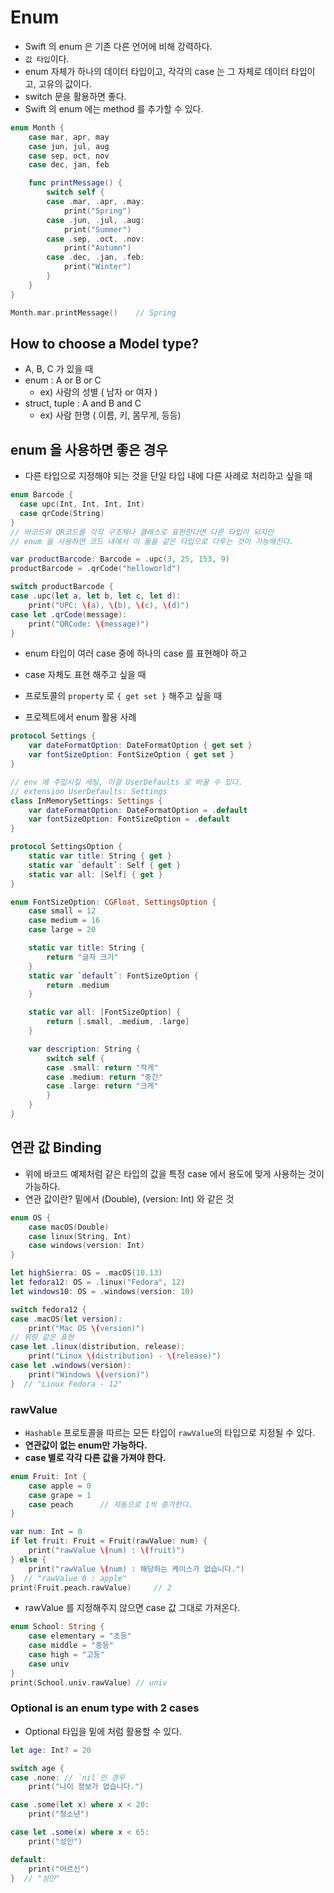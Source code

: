 # Enum

- Swift 의 enum 은 기존 다른 언어에 비해 강력하다.
- `값 타입`이다.
- enum 자체가 하나의 데이터 타입이고, 각각의 case 는 그 자체로 데이터 타입이고, 고유의 값이다.
- switch 문을 활용하면 좋다.
- Swift 의 enum 에는 method 를 추가할 수 있다.

```Swift
enum Month {
    case mar, apr, may
    case jun, jul, aug
    case sep, oct, nov
    case dec, jan, feb

    func printMessage() {
        switch self {
        case .mar, .apr, .may:
            print("Spring")
        case .jun, .jul, .aug:
            print("Summer")
        case .sep, .oct, .nov:
            print("Autumn")
        case .dec, .jan, .feb:
            print("Winter")
        }
    }
}

Month.mar.printMessage()    // Spring
```

## How to choose a Model type?

- A, B, C 가 있을 때
- enum : A or B or C
    - ex) 사람의 성별 ( 남자 or 여자 )
- struct, tuple : A and B and C
    - ex) 사람 한명 ( 이름, 키, 몸무게, 등등)

## enum 을 사용하면 좋은 경우

- 다른 타입으로 지정해야 되는 것을 단일 타입 내에 다른 사례로 처리하고 싶을 때

```Swift
enum Barcode {
  case upc(Int, Int, Int, Int)
  case qrCode(String)
}
// 바코드와 QR코드를 각각 구조체나 클래스로 표현한다면 다른 타입이 되지만
// enum 을 사용하면 코드 내에서 이 둘을 같은 타입으로 다루는 것이 가능해진다.

var productBarcode: Barcode = .upc(3, 25, 153, 9)
productBarcode = .qrCode("helloworld")

switch productBarcode {
case .upc(let a, let b, let c, let d):
    print("UPC: \(a), \(b), \(c), \(d)")
case let .qrCode(message):
    print("QRCode: \(message)")
}
```

- enum 타입이 여러 case 중에 하나의 case 를 표현해야 하고
- case 자체도 표현 해주고 싶을 때
- 프로토콜의 `property` 로 `{ get set }` 해주고 싶을 때

- 프로젝트에서 enum 활용 사례

```Swift
protocol Settings {
    var dateFormatOption: DateFormatOption { get set }
    var fontSizeOption: FontSizeOption { get set }
}

// env 에 주입시킬 세팅, 이걸 UserDefaults 로 바꿀 수 있다.
// extension UserDefaults: Settings
class InMemorySettings: Settings {
    var dateFormatOption: DateFormatOption = .default
    var fontSizeOption: FontSizeOption = .default
}

protocol SettingsOption {
    static var title: String { get }
    static var `default`: Self { get }
    static var all: [Self] { get }
}

enum FontSizeOption: CGFloat, SettingsOption {
    case small = 12
    case medium = 16
    case large = 20

    static var title: String {
        return "글자 크기"
    }
    static var `default`: FontSizeOption {
        return .medium
    }

    static var all: [FontSizeOption] {
        return [.small, .medium, .large]
    }

    var description: String {
        switch self {
        case .small: return "작게"
        case .medium: return "중간"
        case .large: return "크게"
        }
    }
}
```

## 연관 값 Binding

- 위에 바코드 예제처럼 같은 타입의 값을 특정 case 에서 용도에 맞게 사용하는 것이 가능하다.
- 연관 값이란? 밑에서 (Double), (version: Int) 와 같은 것

```Swift
enum OS {
    case macOS(Double)
    case linux(String, Int)
    case windows(version: Int)
}

let highSierra: OS = .macOS(10.13)
let fedora12: OS = .linux("Fedora", 12)
let windows10: OS = .windows(version: 10)

switch fedora12 {
case .macOS(let version):
    print("Mac OS \(version)")
// 위랑 같은 표현
case let .linux(distribution, release):
    print("Linux \(distribution) - \(release)")
case let .windows(version):
    print("Windows \(version)")
}  // "Linux Fedora - 12"
```

### rawValue

- `Hashable` 프로토콜을 따르는 모든 타입이 `rawValue`의 타입으로 지정될 수 있다.
- **연관값이 없는 enum만 가능하다.**
- **case 별로 각각 다른 값을 가져야 한다.**

```Swift
enum Fruit: Int {
    case apple = 0
    case grape = 1
    case peach      // 자동으로 1씩 증가한다.
}

var num: Int = 0
if let fruit: Fruit = Fruit(rawValue: num) {
    print("rawValue \(num) : \(fruit)")
} else {
    print("rawValue \(num) : 해당하는 케이스가 없습니다.")
}  // "rawValue 0 : apple"
print(Fruit.peach.rawValue)     // 2
```

- rawValue 를 지정해주지 않으면 case 값 그대로 가져온다.

```Swift
enum School: String {
    case elementary = "초등"
    case middle = "중등"
    case high = "고등"
    case univ
}
print(School.univ.rawValue) // univ
```

### Optional is an enum type with 2 cases

- Optional 타입을 밑에 처럼 활용할 수 있다.

```Swift
let age: Int? = 20

switch age {
case .none: // `nil`인 경우
    print("나이 정보가 없습니다.")

case .some(let x) where x < 20:
    print("청소년")

case let .some(x) where x < 65:
    print("성인")

default:
    print("어르신")
}  // "성인"
```